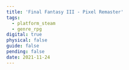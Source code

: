 ```yaml
---
title: 'Final Fantasy III - Pixel Remaster'
tags:
  - platform_steam
  - genre_rpg
digital: true
physical: false
guide: false
pending: false
date: 2021-11-24
---
```

